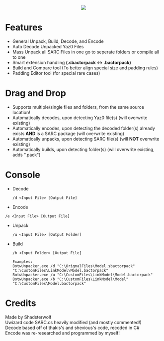 <p align="center"> 
<img src="https://github.com/Shadsterwolf/BotWUnpacker/blob/master/BotWUnpacker/images/ZeldaUnpackerLogo.png"/>
</p>

# Features
- General Unpack, Build, Decode, and Encode <br />
- Auto Decode Unpacked Yaz0 Files <br />
- Mass Unpack all SARC Files in one go to seperate folders or compile all to one <br />
- Smart extension handling <b>(.sbactorpack <-> .bactorpack)</b> <br />
- Build and Compare tool (To better align special size and padding rules) <br />
- Padding Editor tool (for special rare cases) <br />

# Drag and Drop
- Supports multiple/single files and folders, from the same source location! <br />
- Automatically decodes, upon detecting Yaz0 file(s) (will overwrite existing) <br />
- Automatically encodes, upon detecting the decoded folder(s) already exists <b>AND</b> is a SARC package (will overwrite existing) <br />
- Automatically unpacks, upon detecting SARC file(s) (will <b>NOT</B> overwrite existing) <br />
- Automatically builds, upon detecting folder(s) (will overwrite existing, adds ".pack") <br />

# Console
- Decode <br />
  ```
  /d <Input File> [Output File]
  ```
- Encode <br />
 ```
 /e <Input File> [Output File]
 ```
- Unpack <br />
  ```
  /u <Input File> [Output Folder]
  ``` 
- Build
  ```
  /b <Input Folder> [Output File]
  ``` 
  ```
  Examples:
  BotwUnpacker.exe /d "C:\OrignalFiles\Model.sbactorpack" "C:\CustomFiles\LinkModel\Model.bactorpack"
  BotwUnpacker.exe /u "C:\CustomFiles\LinkModel\Model.bactorpack"
  BotwUnpacker.exe /b "C:\CustomFiles\LinkModel\Model" "C:\CustomFiles\Model.bactorpack"
  ```
# Credits
Made by Shadsterwolf <br />
Uwizard code SARC.cs heavily modified (and mostly commented!) <br />
Decode based off of thakis's and shevious's code, recoded in C# <br />
Encode was re-researched and programmed by myself!

